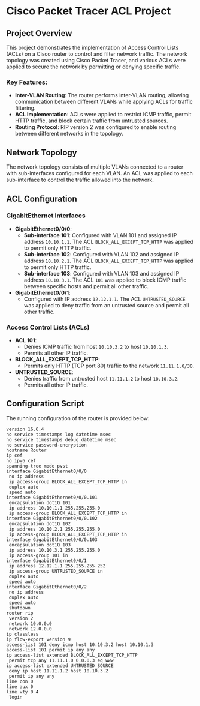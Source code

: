 # Cisco Packet Tracer ACL Project

## Project Overview

This project demonstrates the implementation of Access Control Lists (ACLs) on a Cisco router to control and filter network traffic. The network topology was created using Cisco Packet Tracer, and various ACLs were applied to secure the network by permitting or denying specific traffic.

### Key Features:
- **Inter-VLAN Routing**: The router performs inter-VLAN routing, allowing communication between different VLANs while applying ACLs for traffic filtering.
- **ACL Implementation**: ACLs were applied to restrict ICMP traffic, permit HTTP traffic, and block certain traffic from untrusted sources.
- **Routing Protocol**: RIP version 2 was configured to enable routing between different networks in the topology.

## Network Topology

The network topology consists of multiple VLANs connected to a router with sub-interfaces configured for each VLAN. An ACL was applied to each sub-interface to control the traffic allowed into the network.

## ACL Configuration

### GigabitEthernet Interfaces
- **GigabitEthernet0/0/0**: 
  - **Sub-interface 101**: Configured with VLAN 101 and assigned IP address `10.10.1.1`. The ACL `BLOCK_ALL_EXCEPT_TCP_HTTP` was applied to permit only HTTP traffic.
  - **Sub-interface 102**: Configured with VLAN 102 and assigned IP address `10.10.2.1`. The ACL `BLOCK_ALL_EXCEPT_TCP_HTTP` was applied to permit only HTTP traffic.
  - **Sub-interface 103**: Configured with VLAN 103 and assigned IP address `10.10.3.1`. The ACL `101` was applied to block ICMP traffic between specific hosts and permit all other traffic.
- **GigabitEthernet0/0/1**: 
  - Configured with IP address `12.12.1.1`. The ACL `UNTRUSTED_SOURCE` was applied to deny traffic from an untrusted source and permit all other traffic.

### Access Control Lists (ACLs)
- **ACL 101**: 
  - Denies ICMP traffic from host `10.10.3.2` to host `10.10.1.3`.
  - Permits all other IP traffic.
- **BLOCK_ALL_EXCEPT_TCP_HTTP**:
  - Permits only HTTP (TCP port 80) traffic to the network `11.11.1.0/30`.
- **UNTRUSTED_SOURCE**:
  - Denies traffic from untrusted host `11.11.1.2` to host `10.10.3.2`.
  - Permits all other IP traffic.

## Configuration Script

The running configuration of the router is provided below:

```plaintext
version 16.6.4
no service timestamps log datetime msec
no service timestamps debug datetime msec
no service password-encryption
hostname Router
ip cef
no ipv6 cef
spanning-tree mode pvst
interface GigabitEthernet0/0/0
 no ip address
 ip access-group BLOCK_ALL_EXCEPT_TCP_HTTP in
 duplex auto
 speed auto
interface GigabitEthernet0/0/0.101
 encapsulation dot1Q 101
 ip address 10.10.1.1 255.255.255.0
 ip access-group BLOCK_ALL_EXCEPT_TCP_HTTP in
interface GigabitEthernet0/0/0.102
 encapsulation dot1Q 102
 ip address 10.10.2.1 255.255.255.0
 ip access-group BLOCK_ALL_EXCEPT_TCP_HTTP in
interface GigabitEthernet0/0/0.103
 encapsulation dot1Q 103
 ip address 10.10.3.1 255.255.255.0
 ip access-group 101 in
interface GigabitEthernet0/0/1
 ip address 12.12.1.1 255.255.255.252
 ip access-group UNTRUSTED_SOURCE in
 duplex auto
 speed auto
interface GigabitEthernet0/0/2
 no ip address
 duplex auto
 speed auto
 shutdown
router rip
 version 2
 network 10.0.0.0
 network 12.0.0.0
ip classless
ip flow-export version 9
access-list 101 deny icmp host 10.10.3.2 host 10.10.1.3
access-list 101 permit ip any any
ip access-list extended BLOCK_ALL_EXCEPT_TCP_HTTP
 permit tcp any 11.11.1.0 0.0.0.3 eq www
ip access-list extended UNTRUSTED_SOURCE
 deny ip host 11.11.1.2 host 10.10.3.2
 permit ip any any
line con 0
line aux 0
line vty 0 4
 login
